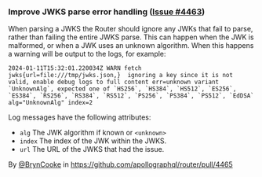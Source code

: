 ### Improve JWKS parse error handling ([Issue #4463](https://github.com/apollographql/router/issues/4463))

When parsing a JWKS the Router should ignore any JWKs that fail to parse, rather than failing the entire JWKS parse. 
This can happen when the JWK is malformed, or when a JWK uses an unknown algorithm. When this happens a warning will be output to the logs, for example: 

```
2024-01-11T15:32:01.220034Z WARN fetch jwks{url=file:///tmp/jwks.json,}  ignoring a key since it is not valid, enable debug logs to full content err=unknown variant `UnknownAlg`, expected one of `HS256`, `HS384`, `HS512`, `ES256`, `ES384`, `RS256`, `RS384`, `RS512`, `PS256`, `PS384`, `PS512`, `EdDSA` alg="UnknownAlg" index=2
```

Log messages have the following attributes:
* `alg` The JWK algorithm if known or `<unknown>`
* `index` The index of the JWK within the JWKS.
* `url` The URL of the JWKS that had the issue.

By [@BrynCooke](https://github.com/BrynCooke) in https://github.com/apollographql/router/pull/4465
